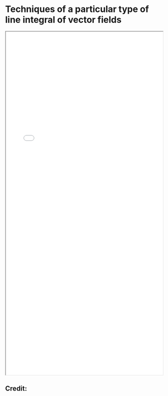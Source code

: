 # Techniques of a particular type of line integral of vector fields


<!--more-->
<iframe src="/pdf/zero_example_line_integral.pdf" height="1100px" width="100%"></iframe>


## Credit:

